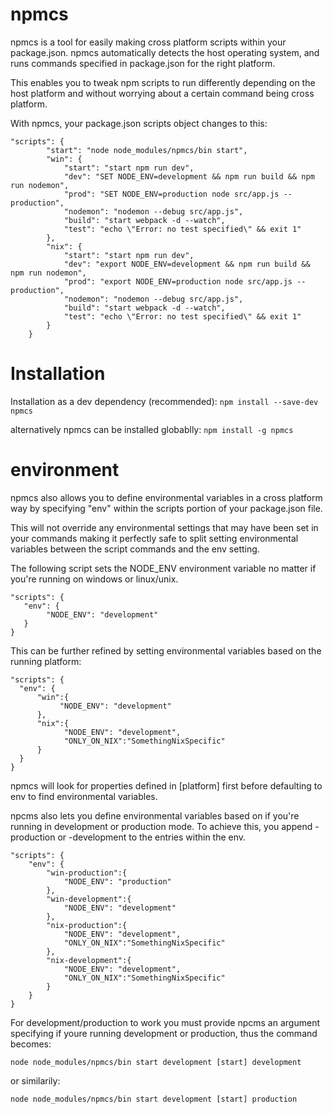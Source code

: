 # npmcs

npmcs is a tool for easily making cross platform scripts within your package.json. npmcs automatically detects the host operating system, and runs commands specified in package.json for the right platform.

This enables you to tweak npm scripts to run differently depending on the host platform and without worrying about a certain command being cross platform.  

With npmcs, your package.json scripts object changes to this:
```
"scripts": {
        "start": "node node_modules/npmcs/bin start",
        "win": {
            "start": "start npm run dev",
            "dev": "SET NODE_ENV=development && npm run build && npm run nodemon",
            "prod": "SET NODE_ENV=production node src/app.js --production",
            "nodemon": "nodemon --debug src/app.js",
            "build": "start webpack -d --watch",
            "test": "echo \"Error: no test specified\" && exit 1"
        },
        "nix": {
            "start": "start npm run dev",
            "dev": "export NODE_ENV=development && npm run build && npm run nodemon",
            "prod": "export NODE_ENV=production node src/app.js --production",
            "nodemon": "nodemon --debug src/app.js",
            "build": "start webpack -d --watch",
            "test": "echo \"Error: no test specified\" && exit 1"
        }
    }
 ``` 

 # Installation

Installation as a dev dependency (recommended):
```npm install --save-dev npmcs```

alternatively npmcs can be installed globablly:
```npm install -g npmcs```

# environment
 npmcs also allows you to define environmental variables in a cross platform way by specifying "env" within the scripts portion of your package.json file. 
 
 This will not override any environmental settings that may have been set in your commands making it perfectly safe
 to split setting environmental variables between the script commands and the env setting.

 The following script sets the NODE_ENV environment variable no matter if you're running on windows or linux/unix.
 ```
"scripts": {
    "env": {
         "NODE_ENV": "development"
    }
}
 ``` 

 This can be further refined by setting environmental variables based on the running platform:

  ```
"scripts": {
    "env": {
        "win":{
             "NODE_ENV": "development"
        },
        "nix":{
              "NODE_ENV": "development",
              "ONLY_ON_NIX":"SomethingNixSpecific"
        }
    }
}
 ``` 

 npmcs will look for properties defined in [platform] first before defaulting to env to find environmental variables. 


 npcms also lets you define environmental variables based on if you're running in development or production mode.
 To achieve this, you append -production or -development to the entries within the env.

```
"scripts": {
    "env": {
        "win-production":{
            "NODE_ENV": "production"
        },
        "win-development":{
            "NODE_ENV": "development"
        },
        "nix-production":{
            "NODE_ENV": "development",
            "ONLY_ON_NIX":"SomethingNixSpecific"
        },
        "nix-development":{
            "NODE_ENV": "development",
            "ONLY_ON_NIX":"SomethingNixSpecific"
        }
    }
}
 ``` 

 For development/production to work you must provide npcms an argument specifying if youre running development or production, thus the command becomes:

 ```node node_modules/npmcs/bin start development [start] development```

 or similarily:

 ```node node_modules/npmcs/bin start development [start] production```
